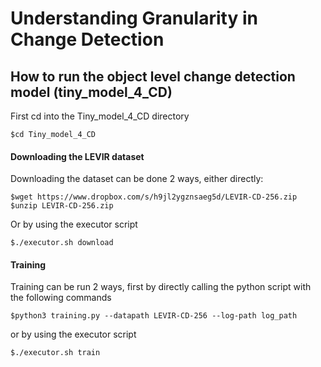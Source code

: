 # Understanding Granularity in Change Detection

## How to run the object level change detection model (tiny_model_4_CD)
First cd into the Tiny_model_4_CD directory
``` 
$cd Tiny_model_4_CD
```
#### Downloading the LEVIR dataset
Downloading the dataset can be done 2 ways, either directly:
``` 
$wget https://www.dropbox.com/s/h9jl2ygznsaeg5d/LEVIR-CD-256.zip 
$unzip LEVIR-CD-256.zip
```
Or by using the executor script
```
$./executor.sh download
```
#### Training
Training can be run 2 ways, first by directly calling the python script with the following commands
```
$python3 training.py --datapath LEVIR-CD-256 --log-path log_path
```
or by using the executor script
```
$./executor.sh train
```
